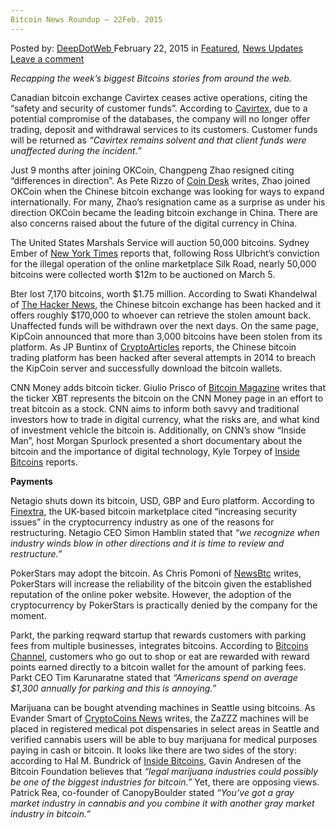 ```yaml
---
Bitcoin News Roundup – 22Feb. 2015
---
```

<article class="post-listing post-9230 post type-post status-publish format-standard has-post-thumbnail hentry category-deepdot-news category-news-updates tag-2524 tag-22feb tag-bitcoin tag-news tag-roundup">
<div class="post-inner">
<span>Posted by: <a href="https://www.deepdotweb.com/author/admin/" title="">DeepDotWeb </a></span>
<span>February 22, 2015</span>
<span>in <a href="https://www.deepdotweb.com/category/deepdot-news/" rel="category tag">Featured</a>, <a href="https://www.deepdotweb.com/category/news-updates/" rel="category tag">News Updates</a></span>
<span><a href="https://www.deepdotweb.com/2015/02/22/bitcoin-news-roundup-22feb-2015/#respond">Leave a comment</a></span>


<p><em>Recapping the week&#8217;s biggest Bitcoins stories from around the web. </em></p>
<p>Canadian bitcoin exchange Cavirtex ceases active operations, citing the “safety and security of customer funds”. According to <a href="https://www.cavirtex.com/news">Cavirtex</a>, due to a potential compromise of the databases, the company will no longer offer trading, deposit and withdrawal services to its customers. Customer funds will be returned as <em>“Cavirtex remains solvent and that client funds were unaffected during the incident.”</em></p>
<p>Just 9 months after joining OKCoin, Changpeng Zhao resigned citing “differences in direction”. As Pete Rizzo of <a href="http://www.coindesk.com/okcoin-cto-changpeng-zhao-departs/">Coin Desk</a> writes, Zhao joined OKCoin when the Chinese bitcoin exchange was looking for ways to expand internationally. For many, Zhao’s resignation came as a surprise as under his direction OKCoin became the leading bitcoin exchange in China. There are also concerns raised about the future of the digital currency in China.</p>
<p>The United States Marshals Service will auction 50,000 bitcoins. Sydney Ember of <a href="http://dealbook.nytimes.com/2015/02/18/u-s-announces-third-bitcoin-auction/?_r=1">New York Times</a> reports that, following Ross Ulbricht’s conviction for the illegal operation of the online marketplace Silk Road, nearly 50,000 bitcoins were collected worth $12m to be auctioned on March 5.</p>
<p>Bter lost 7,170 bitcoins, worth $1.75 million. According to Swati Khandelwal of <a href="http://thehackernews.com/2015/02/bter-bitcoin-exchange-hacked.html">The Hacker News</a>, the Chinese bitcoin exchange has been hacked and it offers roughly $170,000 to whoever can retrieve the stolen amount back. Unaffected funds will be withdrawn over the next days. On the same page, KipCoin announced that more than 3,000 bitcoins have been stolen from its platform. As JP Buntinx of <a href="http://www.cryptoarticles.com/crypto-news/chinese-exchange-platform-kipcoin-admits-to-hackers-stealing-over-3000-bitcoin">CryptoArticles</a> reports, the Chinese bitcoin trading platform has been hacked after several attempts in 2014 to breach the KipCoin server and successfully download the bitcoin wallets.</p>
<p>CNN Money adds bitcoin ticker. Giulio Prisco of <a href="https://bitcoinmagazine.com/19341/cnn-money-adds-bitcoin-ticker-xbt/">Bitcoin Magazine</a> writes that the ticker XBT represents the bitcoin on the CNN Money page in an effort to treat bitcoin as a stock. CNN aims to inform both savvy and traditional investors how to trade in digital currency, what the risks are, and what kind of investment vehicle the bitcoin is. Additionally, on CNN’s show “Inside Man”, host Morgan Spurlock presented a short documentary about the bitcoin and the importance of digital technology, Kyle Torpey of <a href="http://insidebitcoins.com/news/cnns-inside-man-produces-quality-introduction-to-bitcoin/30061">Inside Bitcoins</a> reports.</p>
<p><strong>Payments</strong></p>
<p>Netagio shuts down its bitcoin, USD, GBP and Euro platform. According to <a href="http://www.finextra.com/news/fullstory.aspx?newsitemid=27003">Finextra</a>, the UK-based bitcoin marketplace cited “increasing security issues” in the cryptocurrency industry as one of the reasons for restructuring. Netagio CEO Simon Hamblin stated that <em>“we recognize when industry winds blow in other directions and it is time to review and restructure.”</em></p>
<p>PokerStars may adopt the bitcoin. As Chris Pomoni of <a href="http://newsbtc.com/2015/02/17/pokerstars-accept-bitcoin/">NewsBtc</a> writes, PokerStars will increase the reliability of the bitcoin given the established reputation of the online poker website. However, the adoption of the cryptocurrency by PokerStars is practically denied by the company for the moment.</p>
<p>Parkt, the parking reqward startup that rewards customers with parking fees from multiple businesses, integrates bitcoins. According to <a href="http://bitcoinschannel.com/parkt-opens-its-parking-rewards-system-to-bitcoin-users/">Bitcoins Channel</a>, customers who go out to shop or eat are rewarded with reward points earned directly to a bitcoin wallet for the amount of parking fees. Parkt CEO Tim Karunaratne stated that <em>“Americans spend on average $1,300 annually for parking and this is annoying.”</em></p>
<p>Marijuana can be bought atvending machines in Seattle using bitcoins. As Evander Smart of <a href="https://www.cryptocoinsnews.com/buy-marijuana-bitcoin-via-vending-machines-seattle/">CryptoCoins News</a> writes, the ZaZZZ machines will be placed in registered medical pot dispensaries in select areas in Seattle and verified cannabis users will be able to buy marijuana for medical purposes paying in cash or bitcoin. It looks like there are two sides of the story: according to Hal M. Bundrick of <a href="http://insidebitcoins.com/news/cannabis-industry-experts-say-bitcoin-is-not-the-answer-for-un-banked-marijuana-businesses/30081">Inside Bitcoins</a>, Gavin Andresen of the Bitcoin Foundation believes that <em>“legal marijuana industries could possibly be one of the biggest industries for bitcoin.” </em>Yet, there are opposing views. Patrick Rea, co-founder of CanopyBoulder stated <em>“You’ve got a gray market industry in cannabis and you combine it with another gray market industry in bitcoin.”</em></p>
</div>
<span style="display:none"><a href="https://www.deepdotweb.com/tag/2015/" rel="tag">2015</a> <a href="https://www.deepdotweb.com/tag/22feb/" rel="tag">22feb</a> <a href="https://www.deepdotweb.com/tag/bitcoin/" rel="tag">bitcoin</a> <a href="https://www.deepdotweb.com/tag/news/" rel="tag">news</a> <a href="https://www.deepdotweb.com/tag/roundup/" rel="tag">roundup</a></span> <span style="display:none" class="updated">2015-02-22</span>
<div style="display:none" class="vcard author" itemprop="author" itemscope itemtype="http://schema.org/Person"><strong class="fn" itemprop="name">